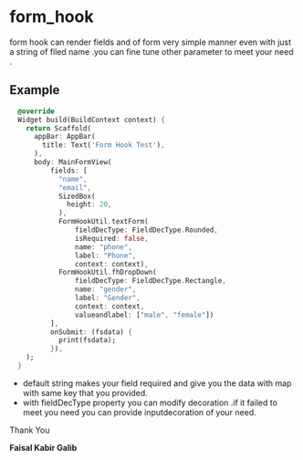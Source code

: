# form_hook

form hook can render fields and of form very simple manner even with just a string of filed name .you can fine tune other parameter to meet your need .


## Example

``` dart
  @override
  Widget build(BuildContext context) {
    return Scaffold(
      appBar: AppBar(
        title: Text('Form Hook Test'),
      ),
      body: MainFormView(
          fields: [
            "name",
            "email",
            SizedBox(
              height: 20,
            ),
            FormHookUtil.textForm(
                fieldDecType: FieldDecType.Rounded,
                isRequired: false,
                name: "phone",
                label: "Phone",
                context: context),
            FormHookUtil.fhDropDown(
                fieldDecType: FieldDecType.Rectangle,
                name: "gender",
                label: "Gender",
                context: context,
                valueandlabel: ["male", "female"])
          ],
          onSubmit: (fsdata) {
            print(fsdata);
          }),
    );
  }
```

* default string makes your field required and give you the data with map with same key that you provided.
* with fieldDecType property you can modify decoration .if it failed to meet you need you can provide inputdecoration of your need.



Thank You

**Faisal Kabir Galib**
